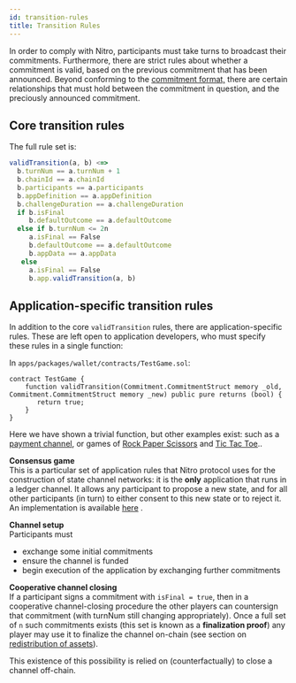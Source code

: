 ```yaml
---
id: transition-rules
title: Transition Rules
---
```


In order to comply with Nitro, participants must take turns to broadcast their commitments. Furthermore, there are strict rules about whether a commitment is valid, based on the previous commitment that has been announced. Beyond conforming to the [commitment format,](commitment-format.md) there are certain relationships that must hold between the commitment in question, and the preciously announced commitment.

## Core transition rules

The full rule set is:

```javascript
validTransition(a, b) <=>
  b.turnNum == a.turnNum + 1
  b.chainId == a.chainId
  b.participants == a.participants
  b.appDefinition == a.appDefinition
  b.challengeDuration == a.challengeDuration
  if b.isFinal
     b.defaultOutcome == a.defaultOutcome
  else if b.turnNum <= 2n
     a.isFinal == False
     b.defaultOutcome == a.defaultOutcome
     b.appData == a.appData
   else
     a.isFinal == False
     b.app.validTransition(a, b)
```

## Application-specific transition rules

In addition to the core `validTransition` rules, there are application-specific rules. These are left open to application developers, who must specify these rules in a single function:

In `apps/packages/wallet/contracts/TestGame.sol`:

```solidity
contract TestGame {
    function validTransition(Commitment.CommitmentStruct memory _old, Commitment.CommitmentStruct memory _new) public pure returns (bool) {
       return true;
    }
}
```

Here we have shown a trivial function, but other examples exist: such as a[ payment channel](https://github.com/magmo/force-move-protocol/blob/master/packages/fmg-payments/contracts/PaymentApp.sol), or games of [Rock Paper Scissors](https://github.com/magmo/apps/blob/master/packages/rps/contracts/RockPaperScissorsGame.sol) and [Tic Tac Toe](https://github.com/magmo/apps/blob/master/packages/tictactoe/contracts/TicTacToeGame.sol)..

**Consensus game**  
This is a particular set of application rules that Nitro protocol uses for the construction of state channel networks: it is the **only** application that runs in a ledger channel. It allows any participant to propose a new state, and for all other participants \(in turn\) to either consent to this new state or to reject it. An implementation is available [here](https://github.com/magmo/force-move-games/blob/master/packages/fmg-nitro-adjudicator/contracts/ConsensusApp.sol) .

**Channel setup**  
Participants must

- exchange some initial commitments
- ensure the channel is funded
- begin execution of the application by exchanging further commitments

**Cooperative channel closing**  
If a participant signs a commitment with `isFinal = true`, then in a cooperative channel-closing procedure the other players can countersign that commitment \(with turnNum still changing appropriately\). Once a full set of `n` such commitments exists \(this set is known as a **finalization proof**\) any player may use it to finalize the channel on-chain \(see section on [redistribution of assets](redistribution-of-assets.md#conclude)\).

This existence of this possibility is relied on \(counterfactually\) to close a channel off-chain.
